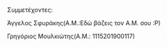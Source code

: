 Συμμετέχοντες:

Άγγελος Σφυράκης(Α.Μ.:Εδώ βάζεις τον Α.Μ. σου :Ρ)

Γρηγόριος Μουλκιώτης(Α.Μ.: 1115201900117)
